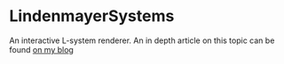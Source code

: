 # LindenmayerSystems
An interactive L-system renderer. An in depth article on this topic can be found [on my blog](jobtalle.com/lindenmayer_systems.html)
